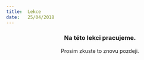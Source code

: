 ```yaml
---
title:  Lekce
date:   25/04/2018
---
```


### <center>Na této lekci pracujeme.</center>
<center>Prosim zkuste to znovu pozdeji.</center>